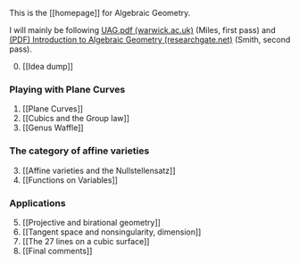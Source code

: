 This is the [[homepage]] for Algebraic Geometry.

I will mainly be following [UAG.pdf (warwick.ac.uk)](https://homepages.warwick.ac.uk/staff/Miles.Reid/MA4A5/UAG.pdf) (Miles, first pass) and [(PDF) Introduction to Algebraic Geometry (researchgate.net)](https://www.researchgate.net/publication/270283181_Introduction_to_Algebraic_Geometry) (Smith, second pass).

0. [[Idea dump]]

### Playing with Plane Curves

1. [[Plane Curves]]
2. [[Cubics and the Group law]]
3. [[Genus Waffle]]

### The category of affine varieties

3. [[Affine varieties and the Nullstellensatz]]
4. [[Functions on Variables]]

### Applications

5. [[Projective and birational geometry]]
6. [[Tangent space and nonsingularity, dimension]]
7. [[The 27 lines on a cubic surface]]
8. [[Final comments]]